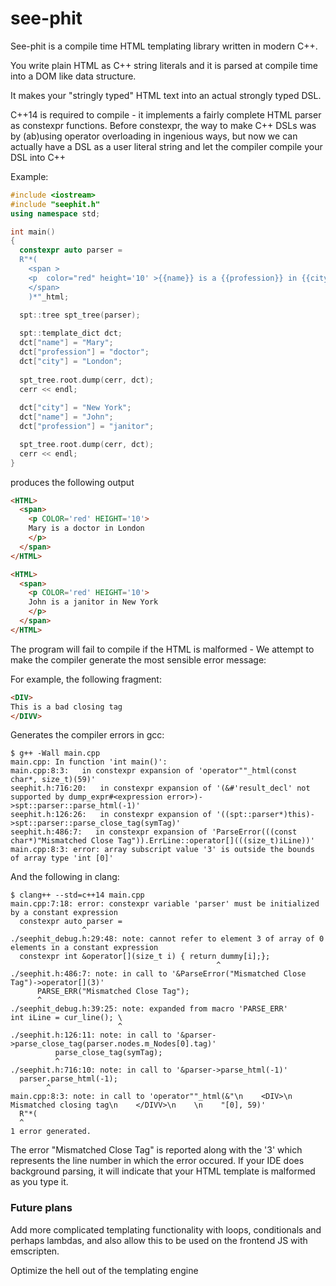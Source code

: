 # see-phit

See-phit is a compile time HTML templating library written in modern C++. 

You write plain HTML as C++ string literals and it is parsed at compile time into a DOM like data structure.

It makes your "stringly typed" HTML text into an actual strongly typed DSL. 

C++14 is required to compile - it implements a fairly complete HTML parser as constexpr functions.
Before constexpr, the way to make C++ DSLs was by (ab)using operator overloading in ingenious ways, but now we can actually have a DSL as a user literal string and let the compiler compile your DSL into C++
 

Example:
``` cpp
#include <iostream>
#include "seephit.h"
using namespace std;

int main()
{
  constexpr auto parser =
  R"*(
    <span >
    <p  color="red" height='10' >{{name}} is a {{profession}} in {{city}}</p  >
    </span>
    )*"_html;

  spt::tree spt_tree(parser);
  
  spt::template_dict dct;
  dct["name"] = "Mary";
  dct["profession"] = "doctor";
  dct["city"] = "London";
  
  spt_tree.root.dump(cerr, dct);
  cerr << endl;
  
  dct["city"] = "New York";
  dct["name"] = "John";
  dct["profession"] = "janitor";

  spt_tree.root.dump(cerr, dct);
  cerr << endl;
} 
```

produces the following output
``` html
<HTML>
  <span>
    <p COLOR='red' HEIGHT='10'>
    Mary is a doctor in London
    </p>
  </span>
</HTML>

<HTML>
  <span>
    <p COLOR='red' HEIGHT='10'>
    John is a janitor in New York
    </p>
  </span>
</HTML>
```
The program will fail to compile if the HTML is malformed - We attempt to make the compiler generate the most sensible error message: 

For example, the following fragment:
    
``` html
<DIV>
This is a bad closing tag
</DIVV>
```

Generates the compiler errors in gcc:

    $ g++ -Wall main.cpp
    main.cpp: In function 'int main()':
    main.cpp:8:3:   in constexpr expansion of 'operator""_html(const char*, size_t)(59)'
    seephit.h:716:20:   in constexpr expansion of '(&#'result_decl' not supported by dump_expr#<expression error>)->spt::parser::parse_html(-1)'
    seephit.h:126:26:   in constexpr expansion of '((spt::parser*)this)->spt::parser::parse_close_tag(symTag)'
    seephit.h:486:7:   in constexpr expansion of 'ParseError(((const char*)"Mismatched Close Tag")).ErrLine::operator[](((size_t)iLine))'
    main.cpp:8:3: error: array subscript value '3' is outside the bounds of array type 'int [0]'

And the following in clang:

    $ clang++ --std=c++14 main.cpp
    main.cpp:7:18: error: constexpr variable 'parser' must be initialized by a constant expression
      constexpr auto parser =
                    ^
    ./seephit_debug.h:29:48: note: cannot refer to element 3 of array of 0 elements in a constant expression
      constexpr int &operator[](size_t i) { return dummy[i];};
                                                  ^
    ./seephit.h:486:7: note: in call to '&ParseError("Mismatched Close Tag")->operator[](3)'
          PARSE_ERR("Mismatched Close Tag");
          ^
    ./seephit_debug.h:39:25: note: expanded from macro 'PARSE_ERR'
    int iLine = cur_line(); \
                            ^
    ./seephit.h:126:11: note: in call to '&parser->parse_close_tag(parser.nodes.m_Nodes[0].tag)'
              parse_close_tag(symTag);
              ^
    ./seephit.h:716:10: note: in call to '&parser->parse_html(-1)'
      parser.parse_html(-1);
            ^
    main.cpp:8:3: note: in call to 'operator""_html(&"\n    <DIV>\n    Mismatched closing tag\n    </DIVV>\n    \n    "[0], 59)'
      R"*(
      ^
    1 error generated.

The error "Mismatched Close Tag" is reported along with the '3' which represents the line number in which the error occured.
If your IDE does background parsing, it will indicate that your HTML template is malformed as you type it.

### Future plans
Add more complicated templating functionality with loops, conditionals and perhaps lambdas, and also allow this to be used on the frontend JS with emscripten.

Optimize the hell out of the templating engine


